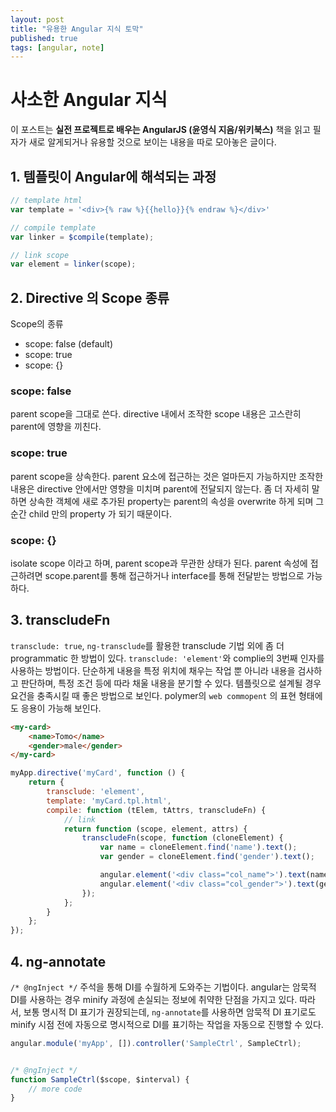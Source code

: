 ```yaml
---
layout: post
title: "유용한 Angular 지식 토막"
published: true
tags: [angular, note]
---
```


# 사소한 Angular 지식
이 포스트는 **실전 프로젝트로 배우는 AngularJS (윤영식 지음/위키북스)** 책을 읽고 필자가 새로 알게되거나 유용할 것으로 보이는 내용을 따로 모아놓은 글이다.

## 1. 템플릿이 Angular에 해석되는 과정

```javascript
// template html
var template = '<div>{% raw %}{{hello}}{% endraw %}</div>'

// compile template
var linker = $compile(template);

// link scope
var element = linker(scope);
```
  
## 2. Directive 의 Scope 종류

Scope의 종류

- scope: false (default)
- scope: true
- scope: {}

### scope: false
parent scope을 그대로 쓴다. directive 내에서 조작한 scope 내용은 고스란히 parent에 영향을 끼친다.

<!-- more -->

### scope: true
parent scope을 상속한다. parent 요소에 접근하는 것은 얼마든지 가능하지만 조작한 내용은 directive 안에서만 영향을 미치며 parent에 전달되지 않는다.
좀 더 자세히 말하면 상속한 객체에 새로 추가된 property는 parent의 속성을 overwrite 하게 되며 그 순간 child 만의 property 가 되기 때문이다.

### scope: {}
isolate scope 이라고 하며, parent scope과 무관한 상태가 된다. parent 속성에 접근하려면 scope.parent를 통해 접근하거나 interface를 통해 전달받는 방법으로 가능하다.

## 3. transcludeFn
`transclude: true`, `ng-transclude`를 활용한 transclude 기법 외에 좀 더 programmatic 한 방법이 있다. `transclude: 'element'`와 complie의 3번째 인자를 사용하는 방법이다.
단순하게 내용을 특정 위치에 채우는 작업 뿐 아니라 내용을 검사하고 판단하며, 특정 조건 등에 따라 채울 내용을 분기할 수 있다. 템플릿으로 설계될 경우 요건을 충족시킬 때 좋은 방법으로 보인다. polymer의 `web commopent` 의 표현 형태에도 응용이 가능해 보인다.

```html
<my-card>
    <name>Tomo</name>
    <gender>male</gender>
</my-card>
```

```javascript
myApp.directive('myCard', function () {
    return {
        transclude: 'element',
        template: 'myCard.tpl.html',
        compile: function (tElem, tAttrs, transcludeFn) {
            // link
            return function (scope, element, attrs) {
                transcludeFn(scope, function (cloneElement) {
                    var name = cloneElement.find('name').text();
                    var gender = cloneElement.find('gender').text();

                    angular.element('<div class="col_name">').text(name).appendTo(element);
                    angular.element('<div class="col_gender">').text(gender).appendTo(element);
                });
            };
        }
    };
});
```

## 4. ng-annotate
`/* @ngInject */` 주석을 통해 DI를 수월하게 도와주는 기법이다. angular는 암묵적 DI를 사용하는 경우 minify 과정에 손실되는 정보에 취약한 단점을 가지고 있다. 따라서, 보통 명시적 DI 표기가 권장되는데, `ng-annotate`를 사용하면 암묵적 DI 표기로도 minify 시점 전에 자동으로 명시적으로 DI를 표기하는 작업을 자동으로 진행할 수 있다.

```javascript
angular.module('myApp', []).controller('SampleCtrl', SampleCtrl);


/* @ngInject */
function SampleCtrl($scope, $interval) {
    // more code
}
```

